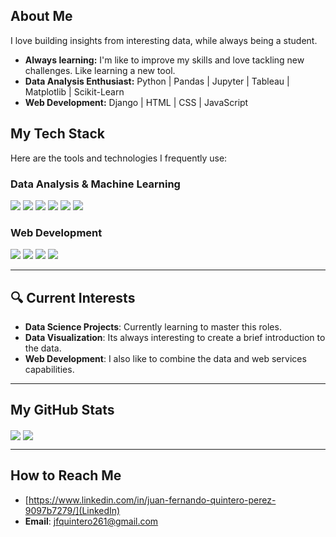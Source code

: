 ## **About Me**

I love building insights from interesting data, while always being a student.

- **Always learning:** I'm like to improve my skills and love tackling new challenges. Like learning a new tool.
- **Data Analysis Enthusiast:** Python | Pandas | Jupyter | Tableau | Matplotlib | Scikit-Learn
- **Web Development:** Django | HTML | CSS | JavaScript

## **My Tech Stack**

Here are the tools and technologies I frequently use:

### **Data Analysis & Machine Learning**
<div>
  <img src="https://img.shields.io/badge/Python-3670A0?style=for-the-badge&logo=python&logoColor=ffdd54"/>
  <img src="https://img.shields.io/badge/Tableau-E97627?style=for-the-badge&logo=tableau&logoColor=white"/>
  <img src="https://img.shields.io/badge/Jupyter-F37626.svg?style=for-the-badge&logo=Jupyter&logoColor=white"/>
  <img src="https://img.shields.io/badge/NumPy-013243?style=for-the-badge&logo=numpy&logoColor=white"/>
  <img src="https://img.shields.io/badge/Pandas-150458?style=for-the-badge&logo=pandas&logoColor=white"/>
  <img src="https://img.shields.io/badge/scikit--learn-F7931E.svg?style=for-the-badge&logo=scikit-learn&logoColor=white"/>
</div>

### **Web Development**
<div>
  <img src="https://img.shields.io/badge/Django-092E20?style=for-the-badge&logo=django&logoColor=green"/>
  <img src="https://img.shields.io/badge/HTML5-E34F26?style=for-the-badge&logo=html5&logoColor=white"/>
  <img src="https://img.shields.io/badge/CSS3-1572B6?style=for-the-badge&logo=css3&logoColor=white"/>
  <img src="https://img.shields.io/badge/JavaScript-F7DF1E?style=for-the-badge&logo=javascript&logoColor=black"/>
</div>

---

## 🔍 **Current Interests**
- **Data Science Projects**: Currently learning to master this roles.
- **Data Visualization**: Its always interesting to create a brief introduction to the data.
- **Web Development**: I also like to combine the data and web services capabilities.

---

## **My GitHub Stats**

<div>
  <img align="center" src="https://github-readme-stats.vercel.app/api?username=YourUsername&show_icons=true&theme=radical"/>
  <img align="center" src="https://github-readme-stats.vercel.app/api/top-langs/?username=YourUsername&layout=compact&theme=radical"/>
</div>

---

## **How to Reach Me**
- [https://www.linkedin.com/in/juan-fernando-quintero-perez-9097b7279/](LinkedIn)
- **Email**: jfquintero261@gmail.com
